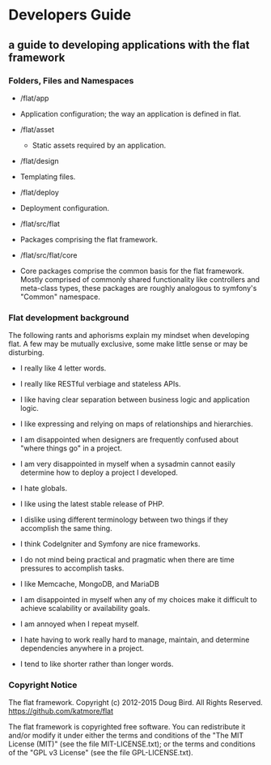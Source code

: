 # Developers Guide
## a guide to developing applications with the flat framework

### Folders, Files and Namespaces

 * /flat/app
  * Application configuration; the way an application is defined in flat.

 * /flat/asset
   * Static assets required by an application.

 * /flat/design
  * Templating files.

 * /flat/deploy
  * Deployment configuration. 

 * /flat/src/flat
  * Packages comprising the flat framework.

 * /flat/src/flat/core
  * Core packages comprise the common basis for the flat framework.
Mostly comprised of commonly shared functionality like controllers and meta-class types, 
these packages are roughly analogous to symfony's "Common" namespace.

### Flat development background
The following rants and aphorisms explain my mindset when developing flat.
A few may be mutually exclusive, some make little sense or may be disturbing.

* I really like 4 letter words.

* I really like RESTful verbiage and stateless APIs.

* I like having clear separation between business logic and application logic.

* I like expressing and relying on maps of relationships and hierarchies.

* I am disappointed when designers are frequently confused about "where things go" in a project. 

* I am very disappointed in myself when a sysadmin cannot easily determine how to deploy a project I developed.

* I hate globals.

* I like using the latest stable release of PHP.

* I dislike using different terminology between two things if they accomplish the same thing.

* I think CodeIgniter and Symfony are nice frameworks.

* I do not mind being practical and pragmatic when there are time pressures to accomplish tasks.

* I like Memcache, MongoDB, and MariaDB 

* I am disappointed in myself when any of my choices make it difficult to achieve scalability or availability goals.

* I am annoyed when I repeat myself.

* I hate having to work really hard to manage, maintain, and determine dependencies anywhere in a project.

* I tend to like shorter rather than longer words.

### Copyright Notice
The flat framework. 
Copyright (c) 2012-2015 Doug Bird. All Rights Reserved.
https://github.com/katmore/flat

The flat framework is copyrighted free software.
You can redistribute it and/or modify it under either the terms and conditions of the
"The MIT License (MIT)" (see the file MIT-LICENSE.txt); or the terms and conditions
of the "GPL v3 License" (see the file GPL-LICENSE.txt).
